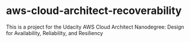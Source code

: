 # aws-cloud-architect-recoverability
This is a project for the Udacity AWS Cloud Architect Nanodegree: Design for Availability, Reliability, and Resiliency
